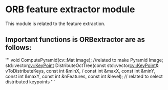 # ORB feature extractor module
This module is related to the feature extraction.

## Important functions is ORBextractor are as follows:

'''
void ComputePyramid(cv::Mat image); //related to make Pyramid Image;
std::vector<cv::KeyPoint> DistributeOctTree(const std::vector<cv::KeyPoint>& vToDistributeKeys, const int &minX, /
               const int &maxX, const int &minY, const int &maxY, const int &nFeatures, const int &level); // related to select distributed keypoints
'''
